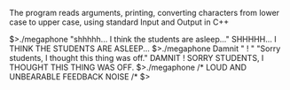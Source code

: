 The program reads arguments, printing, converting characters from lower case to upper case, using standard Input and Output in C++


$>./megaphone "shhhhh... I think the students are asleep..."
SHHHHH... I THINK THE STUDENTS ARE ASLEEP...
$>./megaphone Damnit " ! " "Sorry students, I thought this thing was off."
DAMNIT ! SORRY STUDENTS, I THOUGHT THIS THING WAS OFF.
$>./megaphone
/* LOUD AND UNBEARABLE FEEDBACK NOISE /*
$>
